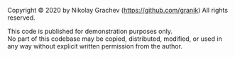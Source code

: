 Copyright © 2020 by Nikolay Grachev (https://github.com/granik)
All rights reserved.

This code is published for demonstration purposes only.  
No part of this codebase may be copied, distributed, modified, or used in any way without explicit written permission from the author.
